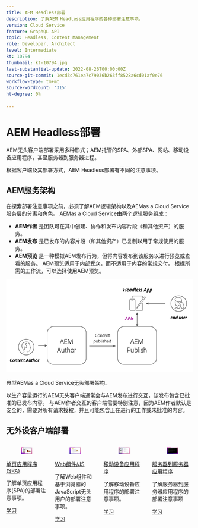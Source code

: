 ```yaml
---
title: AEM Headless部署
description: 了解AEM Headless应用程序的各种部署注意事项。
version: Cloud Service
feature: GraphQL API
topic: Headless, Content Management
role: Developer, Architect
level: Intermediate
kt: 10794
thumbnail: kt-10794.jpg
last-substantial-update: 2022-08-26T00:00:00Z
source-git-commit: 1ecd3c761ea7c79036b263ff8528a6cd01af0e76
workflow-type: tm+mt
source-wordcount: '315'
ht-degree: 0%

---
```



# AEM Headless部署

AEM无头客户端部署采用多种形式；AEM托管的SPA、外部SPA、网站、移动设备应用程序，甚至服务器到服务器进程。

根据客户端及其部署方式，AEM Headless部署有不同的注意事项。

## AEM服务架构

在探索部署注意事项之前，必须了解AEM逻辑架构以及AEMas a Cloud Service服务层的分离和角色。 AEMas a Cloud Service由两个逻辑服务组成：

+ __AEM作者__ 是团队可在其中创建、协作和发布内容片段（和其他资产）的服务。
+ __AEM发布__ 是已发布的内容片段（和其他资产）已复制以用于常规使用的服务。
+ __AEM预览__ 是一种模拟AEM发布行为，但将内容发布到该服务以进行预览或查看的服务。 AEM预览适用于内部受众，而不适用于内容的常规交付。 根据所需的工作流，可以选择使用AEM预览。

![AEM服务架构](./assets/overview/aem-service-architecture.png)

典型AEMas a Cloud Service无头部署架构_

以生产容量运行的AEM无头客户端通常会与AEM发布进行交互，该发布包含已批准的已发布内容。 与AEM作者交互的客户端需要特别注意，因为AEM作者默认是安全的，需要对所有请求授权，并且可能包含正在进行的工作或未批准的内容。

## 无外设客户端部署

<div class="columns is-multiline">
    <!-- Single-page App (SPA) -->
    <div class="column is-half-tablet is-half-desktop is-one-third-widescreen" aria-label="Single-page App (SPA)" tabindex="0">
       <div class="card">
           <div class="card-image">
               <figure class="image is-16by9">
                   <a href="./spa.md" title="单页应用程序(SPA)" tabindex="-1">
                       <img class="is-bordered-r-small" src="./assets/spa/spa-card.png" alt="单页应用程序(SPA)">
                   </a>
               </figure>
           </div>
           <div class="card-content is-padded-small">
               <div class="content">
                   <p class="headline is-size-6 has-text-weight-bold"><a href="./spa.md" title="单页应用程序(SPA)">单页应用程序(SPA)</a></p>
                   <p class="is-size-6">了解单页应用程序(SPA)的部署注意事项。</p>
                   <a href="./spa.md" class="spectrum-Button spectrum-Button--outline spectrum-Button--primary spectrum-Button--sizeM">
                       <span class="spectrum-Button-label has-no-wrap has-text-weight-bold">学习</span>
                   </a>
               </div>
           </div>
       </div>
    </div>
<!-- Web component/JS -->
<div class="column is-half-tablet is-half-desktop is-one-third-widescreen" aria-label="Web component/JS" tabindex="0">
   <div class="card">
       <div class="card-image">
           <figure class="image is-16by9">
               <a href="./web-component.md" title="Web组件/JS" tabindex="-1">
                   <img class="is-bordered-r-small" src="./assets/web-component/web-component-card.png" alt="Web组件/JS">
               </a>
           </figure>
       </div>
       <div class="card-content is-padded-small">
           <div class="content">
               <p class="headline is-size-6 has-text-weight-bold"><a href="./web-component.md" title="Web组件/JS">Web组件/JS</a></p>
               <p class="is-size-6">了解Web组件和基于浏览器的JavaScript无头用户的部署注意事项。</p>
               <a href="./web-component.md" class="spectrum-Button spectrum-Button--outline spectrum-Button--primary spectrum-Button--sizeM">
                   <span class="spectrum-Button-label has-no-wrap has-text-weight-bold">学习</span>
               </a>
           </div>
       </div>
   </div>
</div>
<!-- Mobile apps -->
<div class="column is-half-tablet is-half-desktop is-one-third-widescreen" aria-label="Mobile apps" tabindex="0">
   <div class="card">
       <div class="card-image">
           <figure class="image is-16by9">
               <a href="./mobile.md" title="移动设备应用程序" tabindex="-1">
                   <img class="is-bordered-r-small" src="./assets/mobile/mobile-card.png" alt="移动设备应用程序">
               </a>
           </figure>
       </div>
       <div class="card-content is-padded-small">
           <div class="content">
               <p class="headline is-size-6 has-text-weight-bold"><a href="./mobile.md" title="移动设备应用程序">移动设备应用程序</a></p>
               <p class="is-size-6">了解移动设备应用程序的部署注意事项。</p>
               <a href="./mobile.md" class="spectrum-Button spectrum-Button--outline spectrum-Button--primary spectrum-Button--sizeM">
                   <span class="spectrum-Button-label has-no-wrap has-text-weight-bold">学习</span>
               </a>
           </div>
       </div>
   </div>
</div>
<!-- Server-to-server apps -->
<div class="column is-half-tablet is-half-desktop is-one-third-widescreen" aria-label="Server-to-server apps" tabindex="0">
   <div class="card">
       <div class="card-image">
           <figure class="image is-16by9">
               <a href="./server-to-server.md" title="服务器到服务器应用程序" tabindex="-1">
                   <img class="is-bordered-r-small" src="./assets/server-to-server/server-to-server-card.png" alt="服务器到服务器应用程序">
               </a>
           </figure>
       </div>
       <div class="card-content is-padded-small">
           <div class="content">
               <p class="headline is-size-6 has-text-weight-bold"><a href="./server-to-server.md" title="服务器到服务器应用程序">服务器到服务器应用程序</a></p>
               <p class="is-size-6">了解服务器到服务器应用程序的部署注意事项</p>
               <a href="./server-to-server.md" class="spectrum-Button spectrum-Button--outline spectrum-Button--primary spectrum-Button--sizeM">
                   <span class="spectrum-Button-label has-no-wrap has-text-weight-bold">学习</span>
               </a>
           </div>
       </div>
   </div>
</div>
</div>